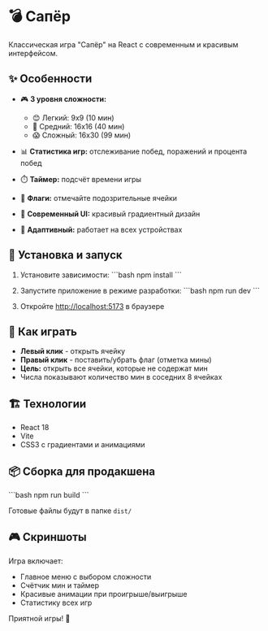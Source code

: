# 💣 Сапёр

Классическая игра "Сапёр" на React с современным и красивым интерфейсом.

## ✨ Особенности

- 🎮 **3 уровня сложности:**
  - 😊 Легкий: 9x9 (10 мин)
  - 🤔 Средний: 16x16 (40 мин)
  - 😱 Сложный: 16x30 (99 мин)

- 📊 **Статистика игр:** отслеживание побед, поражений и процента побед
- ⏱️ **Таймер:** подсчёт времени игры
- 🚩 **Флаги:** отмечайте подозрительные ячейки
- 🎨 **Современный UI:** красивый градиентный дизайн
- 📱 **Адаптивный:** работает на всех устройствах

## 🚀 Установка и запуск

1. Установите зависимости:
\`\`\`bash
npm install
\`\`\`

2. Запустите приложение в режиме разработки:
\`\`\`bash
npm run dev
\`\`\`

3. Откройте [http://localhost:5173](http://localhost:5173) в браузере

## 🎯 Как играть

- **Левый клик** - открыть ячейку
- **Правый клик** - поставить/убрать флаг (отметка мины)
- **Цель:** открыть все ячейки, которые не содержат мин
- Числа показывают количество мин в соседних 8 ячейках

## 🏗️ Технологии

- React 18
- Vite
- CSS3 с градиентами и анимациями

## 📦 Сборка для продакшена

\`\`\`bash
npm run build
\`\`\`

Готовые файлы будут в папке `dist/`

## 🎮 Скриншоты

Игра включает:
- Главное меню с выбором сложности
- Счётчик мин и таймер
- Красивые анимации при проигрыше/выигрыше
- Статистику всех игр

Приятной игры! 🎉

